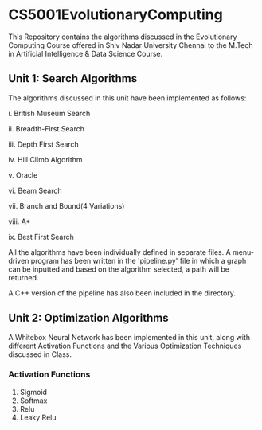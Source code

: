 # CS5001EvolutionaryComputing

This Repository contains the algorithms discussed in the Evolutionary Computing Course offered in Shiv Nadar University Chennai to the M.Tech in Artificial Intelligence & Data Science Course.

## Unit 1: Search Algorithms

The algorithms discussed in this unit have been implemented as follows:

i. British Museum Search

ii. Breadth-First Search

iii. Depth First Search

iv. Hill Climb Algorithm

v. Oracle

vi. Beam Search

vii. Branch and Bound(4 Variations)

viii. A*

ix. Best First Search

All the algorithms have been individually defined in separate files. A menu-driven program has been written in the 'pipeline.py' file in which a graph can be inputted and based on the algorithm selected, a path will be returned.

A C++ version of the pipeline has also been included in the directory.

## Unit 2: Optimization Algorithms

A Whitebox Neural Network has been implemented in this unit, along with different Activation Functions and the Various Optimization Techniques discussed in Class.

### Activation Functions

1. Sigmoid
2. Softmax
3. Relu
4. Leaky Relu
